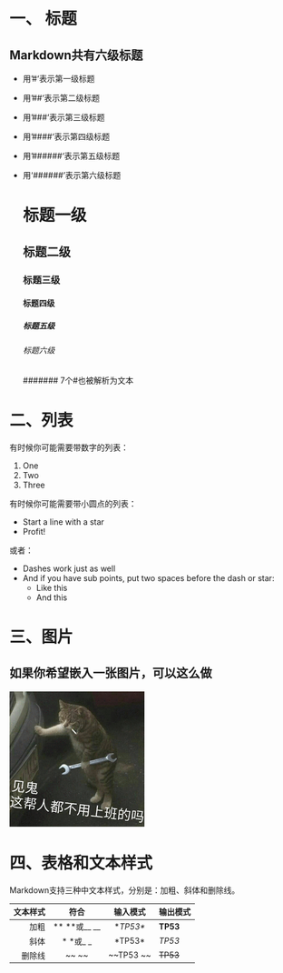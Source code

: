 # 一、 标题

  ## Markdown共有六级标题
  
  * 用’#‘表示第一级标题
  * 用’##‘表示第二级标题
  * 用’###‘表示第三级标题
  * 用’####‘表示第四级标题
  * 用’######‘表示第五级标题
  * 用‘######’表示第六级标题

    # 标题一级
    ## 标题二级
    ### 标题三级
    #### 标题四级
    ##### 标题五级
    ###### 标题六级
    ####### 7个#也被解析为文本

# 二、列表

  有时候你可能需要带数字的列表：

  1. One
  2. Two
  3. Three

  有时候你可能需要带小圆点的列表：

  * Start a line with a star
  * Profit!

  或者：

  - Dashes work just as well
  - And if you have sub points, put two spaces before the dash or star:
    - Like this
    - And this
    
# 三、图片

  ## 如果你希望嵌入一张图片，可以这么做
  ![Yaktocat 的图片](https://github.com/longpang/markdown/blob/master/testimage.png)
  
# 四、表格和文本样式

  Markdown支持三种中文本样式，分别是：加粗、斜体和删除线。
  
  |文本样式|符合|输入模式|输出模式|
  -:|:-:|:-:|:-
  |加粗| ** **或__ __ |\**TP53\**| **TP53** |
  |斜体| * *或_ _  |\*TP53\*|*TP53*|
  |删除线| ~~ ~~ |\~~TP53 \~~|~~TP53~~|
  
  


